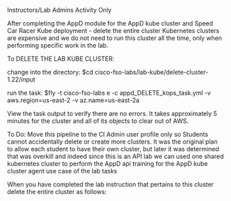 Instructors/Lab Admins Activity Only

After completing the AppD module for the AppD kube cluster and Speed Car Racer Kube deployment - delete the entire cluster
Kubernetes clusters are expensive and we do not need to run this cluster all the time, only when performing specific 
work in the lab.

To DELETE THE LAB KUBE CLUSTER:

change into the directory:
$cd cisco-fso-labs/lab-kube/delete-cluster-1.22/input

run the task:
$fly -t cisco-fso-labs e -c appd_DELETE_kops_task.yml -v aws.region=us-east-2 -v az.name=us-east-2a

View the task output to verify there are no errors. It takes approximately 5 minutes for the cluster and all of its
objects to clear out of AWS.

To Do:
Move this pipeline to the CI Admin user profile only so Students cannot accidentally delete or create more clusters.
It was the original plan to allow each student to have their own cluster, but later it was determined that was overkill
and indeed since this is an API lab we can used one shared kubernetes cluster to perform the AppD api training for the 
AppD kube cluster agent use case of the lab tasks

When you have completed the lab instruction that pertains to this cluster delete the entire cluster as follows:

